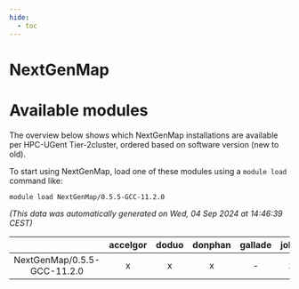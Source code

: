 ```yaml
---
hide:
  - toc
---
```


NextGenMap
==========

# Available modules


The overview below shows which NextGenMap installations are available per HPC-UGent Tier-2cluster, ordered based on software version (new to old).

To start using NextGenMap, load one of these modules using a `module load` command like:

```shell
module load NextGenMap/0.5.5-GCC-11.2.0
```

*(This data was automatically generated on Wed, 04 Sep 2024 at 14:46:39 CEST)*  

| |accelgor|doduo|donphan|gallade|joltik|shinx|skitty|
| :---: | :---: | :---: | :---: | :---: | :---: | :---: | :---: |
|NextGenMap/0.5.5-GCC-11.2.0|x|x|x|-|x|-|x|
